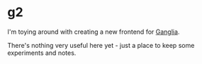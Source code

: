 g2
==

I'm toying around with creating a new frontend for <a href="http://ganglia.sourceforge.net/">Ganglia</a>.

There's nothing very useful here yet - just a place to keep some experiments and notes.